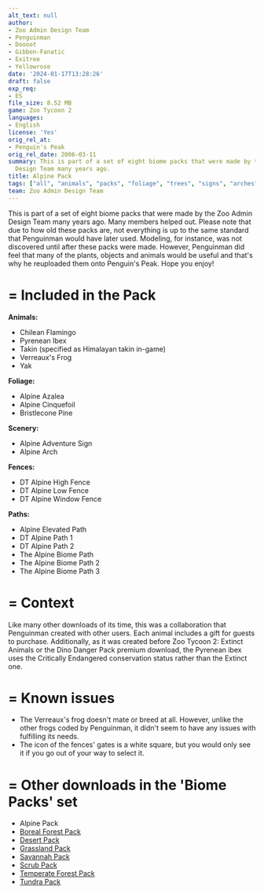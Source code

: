```yaml
---
alt_text: null
author:
- Zoo Admin Design Team
- Penguinman
- Doooot
- Gibbon-Fanatic
- Exitree
- Yellowrose
date: '2024-01-17T13:28:26'
draft: false
exp_req:
- ES
file_size: 8.52 MB
game: Zoo Tycoon 2
languages:
- English
license: 'Yes'
orig_rel_at:
- Penguin's Peak
orig_rel_date: 2006-03-11
summary: This is part of a set of eight biome packs that were made by the Zoo Admin
  Design Team many years ago.
title: Alpine Pack
tags: ["all", "animals", "packs", "foliage", "trees", "signs", "arches", "fences", "ground-paths", "elevated-paths", "land-foliage", "scenery", "zt2", "objects"]
team: Zoo Admin Design Team
---
```

This is part of a set of eight biome packs that were made by the Zoo Admin Design Team many years ago. Many members helped out. Please note that due to how old these packs are, not everything is up to the same standard that Penguinman would have later used. Modeling, for instance, was not discovered until after these packs were made. However, Penguinman did feel that many of the plants, objects and animals would be useful and that's why he reuploaded them onto Penguin's Peak. Hope you enjoy!

=
Included in the Pack
=

**Animals:**
- Chilean Flamingo
- Pyrenean Ibex
- Takin (specified as Himalayan takin in-game)
- Verreaux's Frog
- Yak

**Foliage:**
- Alpine Azalea
- Alpine Cinquefoil
- Bristlecone Pine

**Scenery:**
- Alpine Adventure Sign
- Alpine Arch

**Fences:**
- DT Alpine High Fence
- DT Alpine Low Fence
- DT Alpine Window Fence

**Paths:**
- Alpine Elevated Path
- DT Alpine Path 1
- DT Alpine Path 2
- The Alpine Biome Path
- The Alpine Biome Path 2
- The Alpine Biome Path 3

=
Context
=

Like many other downloads of its time, this was a collaboration that Penguinman created with other users. Each animal includes a gift for guests to purchase. Additionally, as it was created before Zoo Tycoon 2: Extinct Animals or the Dino Danger Pack premium download, the Pyrenean ibex uses the Critically Endangered conservation status rather than the Extinct one.

=
Known issues
=

- The Verreaux's frog doesn't mate or breed at all. However, unlike the other frogs coded by Penguinman, it didn't seem to have any issues with fulfilling its needs.
- The icon of the fences' gates is a white square, but you would only see it if you go out of your way to select it.

=
Other downloads in the 'Biome Packs' set
=

- Alpine Pack
- [Boreal Forest Pack](<https://www.zooberry.org/mods/zt2/expansive-packs/boreal-forest-pack/>)
- [Desert Pack](<https://www.zooberry.org/mods/zt2/expansive-packs/desert-pack/>)
- [Grassland Pack](<https://www.zooberry.org/mods/zt2/expansive-packs/grassland-pack/>)
- [Savannah Pack](<https://www.zooberry.org/mods/zt2/expansive-packs/savannah-pack/>)
- [Scrub Pack](<https://www.zooberry.org/mods/zt2/expansive-packs/scrub-pack/>)
- [Temperate Forest Pack](<https://www.zooberry.org/mods/zt2/expansive-packs/temperate-forest-pack/>)
- [Tundra Pack](<https://www.zooberry.org/mods/zt2/expansive-packs/tundra-pack/>)